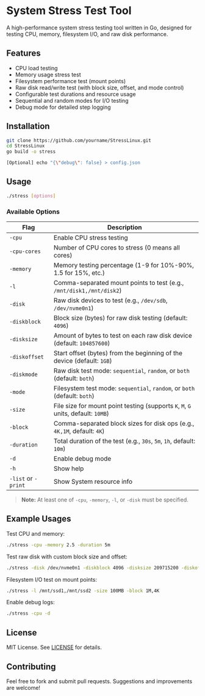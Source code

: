 # System Stress Test Tool

A high-performance system stress testing tool written in Go, designed for testing CPU, memory, filesystem I/O, and raw disk performance.

## Features

- CPU load testing  
- Memory usage stress test  
- Filesystem performance test (mount points)  
- Raw disk read/write test (with block size, offset, and mode control)  
- Configurable test durations and resource usage  
- Sequential and random modes for I/O testing  
- Debug mode for detailed step logging  

## Installation

```bash
git clone https://github.com/yourname/StressLinux.git
cd StressLinux
go build -o stress

[Optional] echo "{\"debug\": false} > config.json
```

## Usage

```bash
./stress [options]
```

### Available Options

| Flag         | Description                                                                 |
|--------------|-----------------------------------------------------------------------------|
| `-cpu`       | Enable CPU stress testing                                                   |
| `-cpu-cores`       | Number of CPU cores to stress (0 means all cores)                                                   |
| `-memory`    | Memory testing percentage (1-9 for 10%-90%, 1.5 for 15%, etc.)              |
| `-l`         | Comma-separated mount points to test (e.g., `/mnt/disk1,/mnt/disk2`)        |
| `-disk`      | Raw disk devices to test (e.g., `/dev/sdb`, `/dev/nvme0n1`)                 |
| `-diskblock` | Block size (bytes) for raw disk testing (default: `4096`)                   |
| `-disksize`  | Amount of bytes to test on each raw disk device (default: `104857600`)      |
| `-diskoffset`| Start offset (bytes) from the beginning of the device (default: `1GB`)      |
| `-diskmode`  | Raw disk test mode: `sequential`, `random`, or `both` (default: `both`)     |
| `-mode`      | Filesystem test mode: `sequential`, `random`, or `both` (default: `both`)   |
| `-size`      | File size for mount point testing (supports `K`, `M`, `G` units, default: `10MB`) |
| `-block`     | Comma-separated block sizes for disk ops (e.g., `4K,1M`, default: `4K`)     |
| `-duration`  | Total duration of the test (e.g., `30s`, `5m`, `1h`, default: `10m`)         |
| `-d`         | Enable debug mode                                                           |
| `-h`         | Show help                                                                   |
| `-list` or `-print`         | Show System resource info                                                                   |

> **Note:** At least one of `-cpu`, `-memory`, `-l`, or `-disk` must be specified.

## Example Usages

Test CPU and memory:

```bash
./stress -cpu -memory 2.5 -duration 5m
```

Test raw disk with custom block size and offset:

```bash
./stress -disk /dev/nvme0n1 -diskblock 4096 -disksize 209715200 -diskoffset 1073741824
```

Filesystem I/O test on mount points:

```bash
./stress -l /mnt/ssd1,/mnt/ssd2 -size 100MB -block 1M,4K
```

Enable debug logs:

```bash
./stress -cpu -d
```

## License

MIT License. See [LICENSE](./LICENSE) for details.

## Contributing

Feel free to fork and submit pull requests. Suggestions and improvements are welcome!
